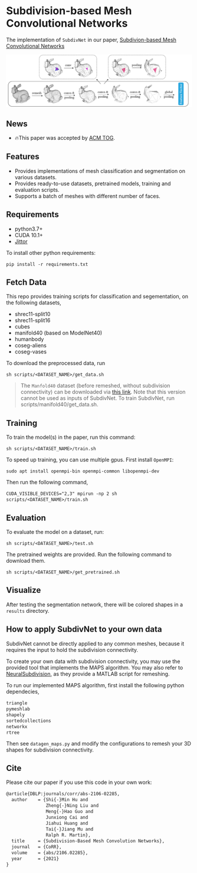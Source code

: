 # Subdivision-based Mesh Convolutional Networks

The implementation of `SubdivNet` in our paper, [Subdivion-based Mesh Convolutional Networks](https://cg.cs.tsinghua.edu.cn/papers/TOG-2022-SubdivNet.pdf)

![teaser](teaser.jpg)

## News
* 🔥This paper was accepted by [ACM TOG](https://dl.acm.org/doi/10.1145/3506694). 

## Features
* Provides implementations of mesh classification and segmentation on various datasets.
* Provides ready-to-use datasets, pretrained models, training and evaluation scripts.
* Supports a batch of meshes with different number of faces.

## Requirements
* python3.7+
* CUDA 10.1+
* [Jittor](https://github.com/Jittor/jittor)

To install other python requirements:

```
pip install -r requirements.txt
```

## Fetch Data
This repo provides training scripts for classification and segementation, 
on the following datasets,

- shrec11-split10
- shrec11-split16
- cubes
- manifold40 (based on ModelNet40)
- humanbody
- coseg-aliens
- coseg-vases

To download the preprocessed data, run

```
sh scripts/<DATASET_NAME>/get_data.sh
```

> The `Manfold40` dataset (before remeshed, without subdivision connectivity) can be downloaded via [this link](https://cloud.tsinghua.edu.cn/f/2a292c598af94265a0b8/?dl=1). 
> Note that this version cannot be used as inputs of SubdivNet. To train SubdivNet, run scripts/manifold40/get_data.sh.

## Training
To train the model(s) in the paper, run this command:

```
sh scripts/<DATASET_NAME>/train.sh
```

To speed up training, you can use multiple gpus. First install `OpenMPI`: 

```
sudo apt install openmpi-bin openmpi-common libopenmpi-dev
```

Then run the following command,

```
CUDA_VISIBLE_DEVICES="2,3" mpirun -np 2 sh scripts/<DATASET_NAME>/train.sh
```

## Evaluation

To evaluate the model on a dataset, run:

```
sh scripts/<DATASET_NAME>/test.sh
```

The pretrained weights are provided. Run the following command to download them.

```
sh scripts/<DATASET_NAME>/get_pretrained.sh
```

## Visualize
After testing the segmentation network, there will be colored shapes in a `results` directory.

## How to apply SubdivNet to your own data
SubdivNet cannot be directly applied to any common meshes, because it requires the input to hold the subdivision connectivity.

To create your own data with subdivision connectivity, you may use the provided
tool that implements the MAPS algorithm. You may also refer to [NeuralSubdivision](https://github.com/HTDerekLiu/neuralSubdiv), as they provide a MATLAB script for remeshing.

To run our implemented MAPS algorithm, first install the following python dependecies,

```
triangle
pymeshlab
shapely
sortedcollections
networkx
rtree
```

Then see `datagen_maps.py` and modify the configurations to remesh your 3D shapes for subdivision connectivity.

## Cite
Please cite our paper if you use this code in your own work:

```
@article{DBLP:journals/corr/abs-2106-02285,
  author    = {Shi{-}Min Hu and
               Zheng{-}Ning Liu and
               Meng{-}Hao Guo and
               Junxiong Cai and
               Jiahui Huang and
               Tai{-}Jiang Mu and
               Ralph R. Martin},
  title     = {Subdivision-Based Mesh Convolution Networks},
  journal   = {CoRR},
  volume    = {abs/2106.02285},
  year      = {2021}
}
```
